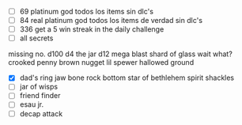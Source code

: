 - [ ] 69 platinum god todos los items sin dlc's
- [ ] 84 real platinum god todos los items de verdad sin dlc's
- [ ] 336 get a 5 win streak in the daily challenge
- [ ] all secrets

missing no.
d100
d4
the jar
d12
mega blast
shard of glass
wait what?
crooked penny
brown nugget
lil spewer
hallowed ground
- [x] dad's ring
jaw bone
rock bottom
star of bethlehem
spirit shackles
- [ ] jar of wisps
- [ ] friend finder
- [ ] esau jr.
- [ ] decap attack
